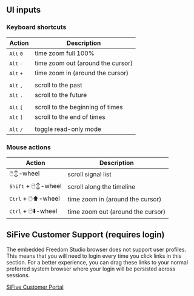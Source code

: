 
##



## UI inputs

### Keyboard shortcuts

| Action | Description |
|-|-|
| <kbd>Alt</kbd> <kbd>0</kbd> | time zoom full 100% |
| <kbd>Alt</kbd> <kbd>-</kbd> | time zoom out (around the cursor) |
| <kbd>Alt</kbd> <kbd>+</kbd> | time zoom in (around the cursor) |
|||
| <kbd>Alt</kbd> <kbd>,</kbd> | scroll to the past |
| <kbd>Alt</kbd> <kbd>.</kbd> | scroll to the future |
|||
| <kbd>Alt</kbd> <kbd>[</kbd> | scroll to the beginning of times |
| <kbd>Alt</kbd> <kbd>]</kbd> | scroll to the end of times |
|||
| <kbd>Alt</kbd> <kbd>/</kbd> | toggle read-only mode |

### Mouse actions

| Action | Description |
|-|-|
| 🖱️↕️-wheel | scroll signal list |
| <kbd>Shift</kbd> + 🖱️↕️-wheel  | scroll along the timeline |
| <kbd>Ctrl</kbd> + 🖱️⬆️-wheel | time zoom in (around the cursor) |
| <kbd>Ctrl</kbd> + 🖱️⬇️-wheel | time zoom out (around the cursor) |

## SiFive Customer Support (requires login)

The embedded Freedom Studio browser does not support user profiles.  This means that you will need to login every time
you click links in this section.  For a better experience, you can drag these links to your normal preferred system browser where
your login will be persisted across sessions.

[SiFive Customer Portal](https://sifive.atlassian.net/servicedesk/customer/portal/47/article/465732086?src=-88580917)